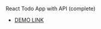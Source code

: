 React Todo App with API (complete)


- [DEMO LINK](https://RuslanHnatyshyn.github.io/react_todo-app-with-api/)
